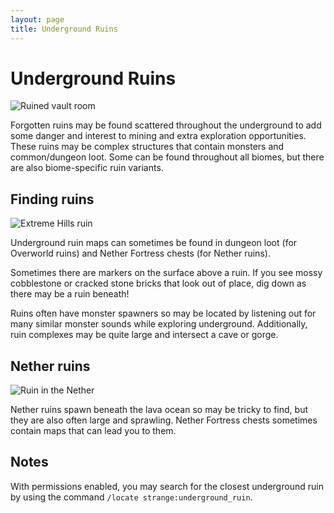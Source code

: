 ```yaml
---
layout: page
title: Underground Ruins
---
```


# Underground Ruins

![Ruined vault room](https://i.postimg.cc/mDdfbmb2/Underground-Ruins-1.jpg)

Forgotten ruins may be found scattered throughout the underground to add some danger and interest to mining and extra exploration opportunities. These ruins may be complex structures that contain monsters and common/dungeon loot. Some can be found throughout all biomes, but there are also biome-specific ruin variants.

## Finding ruins

![Extreme Hills ruin](https://i.postimg.cc/j29pfCwp/Underground-Ruins-3.jpg)

Underground ruin maps can sometimes be found in dungeon loot (for Overworld ruins) and Nether Fortress chests (for Nether ruins).

Sometimes there are markers on the surface above a ruin.  If you see mossy cobblestone or cracked stone bricks that look out of place, dig down as there may be a ruin beneath!

Ruins often have monster spawners so may be located by listening out for many similar monster sounds while exploring underground. Additionally, ruin complexes may be quite large and intersect a cave or gorge.

## Nether ruins

![Ruin in the Nether](https://i.postimg.cc/sxvF15XP/Underground-Ruins-2.jpg)

Nether ruins spawn beneath the lava ocean so may be tricky to find, but they are also often large and sprawling.  Nether Fortress chests sometimes contain maps that can lead you to them.

## Notes

With permissions enabled, you may search for the closest underground ruin by using the command `/locate strange:underground_ruin`.
